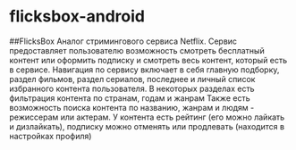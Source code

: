 # flicksbox-android

##FlicksBox
Аналог стримингового сервиса Netflix. Сервис предоставляет пользователю возможность смотреть бесплатный контент или оформить подписку и смотреть весь контент, который есть в сервисе. Навигация по сервису включает в себя главную подборку, раздел фильмов, раздел сериалов, последнее и личный список избранного контента пользователя. В некоторых разделах есть фильтрация контента по странам, годам и жанрам Также есть возможность поиска контента по названию, жанрам и людям - режиссерам или актерам. У контента есть рейтинг (его можно лайкать и дизлайкать), подписку можно отменять или продлевать (находится в настройках профиля)
